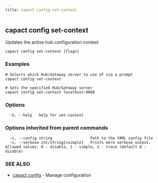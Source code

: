 ```yaml
---
title: capact config set-context
---
```


## capact config set-context

Updates the active hub configuration context

```
capact config set-context [flags]
```

### Examples

```
# Selects which Hub/Gateway server to use of via a prompt
capact config set-context

# Sets the specified Hub/Gateway server
capact config set-context localhost:8080

```

### Options

```
  -h, --help   help for set-context
```

### Options inherited from parent commands

```
  -c, --config string                 Path to the YAML config file
  -v, --verbose int/string[=simple]   Prints more verbose output. Allowed values: 0 - disable, 1 - simple, 2 - trace (default 0 - disable)
```

### SEE ALSO

* [capact config](capact_config.md)	 - Manage configuration

